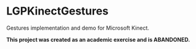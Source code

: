 LGPKinectGestures
=================

Gestures implementation and demo for Microsoft Kinect.

**This project was created as an academic exercise and is ABANDONED.**
